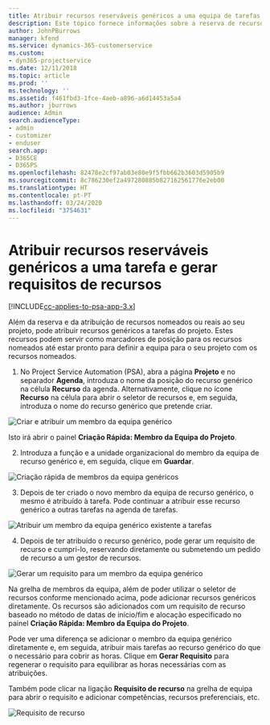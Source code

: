 ```yaml
---
title: Atribuir recursos reserváveis genéricos a uma equipa de tarefas e projetos
description: Este tópico fornece informações sobre a reserva de recursos genéricos para equipas de tarefas e projetos.
author: JohnPBurrows
manager: kfend
ms.service: dynamics-365-customerservice
ms.custom:
- dyn365-projectservice
ms.date: 12/11/2018
ms.topic: article
ms.prod: ''
ms.technology: ''
ms.assetid: f461fbd3-1fce-4aeb-a896-a6d14453a5a4
ms.author: jburrows
audience: Admin
search.audienceType:
- admin
- customizer
- enduser
search.app:
- D365CE
- D365PS
ms.openlocfilehash: 82478e2cf97ab03e80e9f5fbb662b3603d5905b9
ms.sourcegitcommit: 8c786230ef2a497280885b827162561776e2eb00
ms.translationtype: HT
ms.contentlocale: pt-PT
ms.lasthandoff: 03/24/2020
ms.locfileid: "3754631"
---
```

# <a name="assign-generic-bookable-resources-to-a-task-and-generate-resource-requirements"></a>Atribuir recursos reserváveis genéricos a uma tarefa e gerar requisitos de recursos 

[!INCLUDE[cc-applies-to-psa-app-3.x](../includes/cc-applies-to-psa-app-3x.md)]

Além da reserva e da atribuição de recursos nomeados ou reais ao seu projeto, pode atribuir recursos genéricos a tarefas do projeto. Estes recursos podem servir como marcadores de posição para os recursos nomeados até estar pronto para definir a equipa para o seu projeto com os recursos nomeados. 

1. No Project Service Automation (PSA), abra a página **Projeto** e no separador **Agenda**, introduza o nome da posição do recurso genérico na célula **Recurso** da agenda. Alternativamente, clique no ícone **Recurso** na célula para abrir o seletor de recursos e, em seguida, introduza o nome do recurso genérico que pretende criar.

![Criar e atribuir um membro da equipa genérico](media/RM-how-to-9.png)

Isto irá abrir o painel **Criação Rápida: Membro da Equipa do Projeto**. 

2. Introduza a função e a unidade organizacional do membro da equipa de recurso genérico e, em seguida, clique em **Guardar**.

![Criação rápida de membros da equipa genéricos](media/RM-how-to-10.png)

3. Depois de ter criado o novo membro da equipa de recurso genérico, o mesmo é atribuído à tarefa. Pode continuar a atribuir esse recurso genérico a outras tarefas na agenda de tarefas.

![Atribuir um membro da equipa genérico existente a tarefas](media/RM-how-to-11.png)

4. Depois de ter atribuído o recurso genérico, pode gerar um requisito de recurso e cumpri-lo, reservando diretamente ou submetendo um pedido de recurso a um gestor de recursos.

![Gerar um requisito para um membro da equipa genérico](media/RM-how-to-12.png)

Na grelha de membros da equipa, além de poder utilizar o seletor de recursos conforme mencionado acima, pode adicionar recursos genéricos diretamente. Os recursos são adicionados com um requisito de recurso baseado no método de datas de início/fim e alocação especificado no painel **Criação Rápida: Membro da Equipa do Projeto**.

Pode ver uma diferença se adicionar o membro da equipa genérico diretamente e, em seguida, atribuir mais tarefas ao recurso genérico do que o necessário para cobrir as horas. Clique em **Gerar Requisito** para regenerar o requisito para equilibrar as horas necessárias com as atribuições.

Também pode clicar na ligação **Requisito de recurso** na grelha de equipa para abrir o requisito e adicionar competências, recursos preferenciais, etc.

![Requisito de recurso](media/RM-how-to-13.png)

